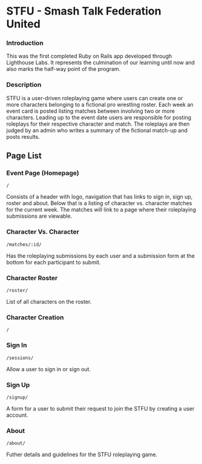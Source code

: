 # STFU - Smash Talk Federation United

### Introduction
This was the first completed Ruby on Rails app developed through Lighthouse Labs. It represents the culmination of our learning until now and also marks the half-way point of the program.

### Description
STFU is a user-driven roleplaying game where users can create one or more characters belonging to a fictional pro wrestling roster. Each week an event card is posted listing matches between involving two or more characters. Leading up to the event date users are responsible for posting roleplays for their respective character and match. The roleplays are then judged by an admin who writes a summary of the fictional match-up and posts results.

## Page List
### Event Page (Homepage)
    /
Consists of a header with logo, navigation that has links to sign in, sign up, roster and about. Below that is a listing of character vs. character matches for the current week. The matches will link to a page where their roleplaying submissions are viewable.

### Character Vs. Character
    /matches/:id/
Has the roleplaying submissions by each user and a submission form at the bottom for each participant to submit.

### Character Roster
    /roster/
List of all characters on the roster.

### Character Creation
    /

### Sign In
    /sessions/
Allow a user to sign in or sign out.

### Sign Up
    /signup/
A form for a user to submit their request to join the STFU by creating a user account.

### About
    /about/
Futher details and guidelines for the STFU roleplaying game.
